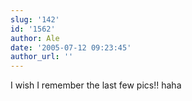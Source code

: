 ```yaml
---
slug: '142'
id: '1562'
author: Ale
date: '2005-07-12 09:23:45'
author_url: ''
---
```

I wish I remember the last few pics!! haha
